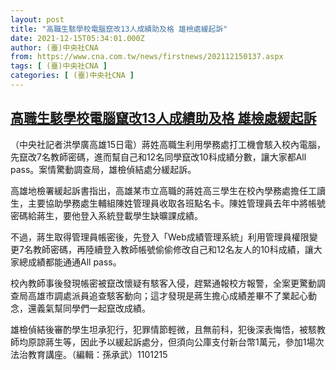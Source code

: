 ```yaml
---
layout: post
title: "高職生駭學校電腦竄改13人成績助及格 雄檢處緩起訴"
date: 2021-12-15T05:34:01.000Z
author: (臺)中央社CNA
from: https://www.cna.com.tw/news/firstnews/202112150137.aspx
tags: [ (臺)中央社CNA ]
categories: [ (臺)中央社CNA ]
---
```

<!--1639546441000-->
[高職生駭學校電腦竄改13人成績助及格 雄檢處緩起訴](https://www.cna.com.tw/news/firstnews/202112150137.aspx)
------

<div>
<div></div><div><p>（中央社記者洪學廣高雄15日電）蔣姓高職生利用學務處打工機會駭入校內電腦，先竄改7名教師密碼，進而幫自己和12名同學竄改10科成績分數，讓大家都All pass。案情驚動調查局，雄檢偵結處分緩起訴。</p><p>高雄地檢署緩起訴書指出，高雄某市立高職的蔣姓高三學生在校內學務處擔任工讀生，主要協助學務處生輔組陳姓管理員收取各班點名卡。陳姓管理員去年中將帳號密碼給蔣生，要他登入系統登載學生缺曠課成績。</p><p>不過，蔣生取得管理員帳密後，先登入「Web成績管理系統」利用管理員權限變更7名教師密碼，再陸續登入教師帳號偷偷修改自己和12名友人的10科成績，讓大家總成績都能通通All pass。</p><p>校內教師事後發現帳密被竄改懷疑有駭客入侵，趕緊通報校方報警，全案更驚動調查局高雄市調處派員追查駭客動向；這才發現是蔣生擔心成績差畢不了業起心動念，還義氣幫同學們一起竄改成績。</p><p>雄檢偵結後審酌學生坦承犯行，犯罪情節輕微，且無前科，犯後深表悔悟，被駭教師均原諒蔣生等，因此予以緩起訴處分，但須向公庫支付新台幣1萬元，參加1場次法治教育講座。（編輯：孫承武）1101215</p></div>
</div>
